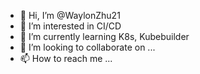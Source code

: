 - 👋 Hi, I’m @WaylonZhu21
- 👀 I’m interested in CI/CD
- 🌱 I’m currently learning K8s, Kubebuilder
- 💞️ I’m looking to collaborate on ...
- 📫 How to reach me ...

<!---
WaylonZhu21/WaylonZhu21 is a ✨ special ✨ repository because its `README.md` (this file) appears on your GitHub profile.
You can click the Preview link to take a look at your changes.
--->
